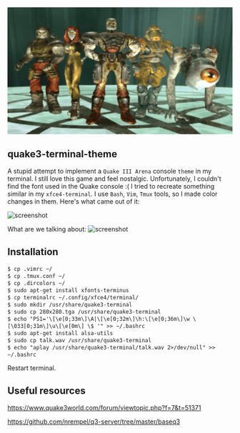 <div align="center">
<img src="https://github.com/iikrllx/quake3-terminal-theme/blob/master/images/intro.jpg">
</div>

## quake3-terminal-theme
A stupid attempt to implement a ```Quake III Arena``` console ```theme``` in my terminal. I still
love this game and feel nostalgic. Unfortunately, I couldn't find the font used in the Quake
console :( I tried to recreate something similar in my ```xfce4-terminal```. I use ```Bash```,
```Vim```, ```Tmux``` tools, so I made color changes in them. Here's what came out of it:

![screenshot](./images/q3-xfce4-terminal.png)

What are we talking about:
![screenshot](./images/q3-console.jpg)

## Installation
```
$ cp .vimrc ~/
$ cp .tmux.conf ~/
$ cp .dircolors ~/
$ sudo apt-get install xfonts-terminus
$ cp terminalrc ~/.config/xfce4/terminal/
$ sudo mkdir /usr/share/quake3-terminal
$ sudo cp 280x280.tga /usr/share/quake3-terminal
$ echo "PS1='\[\e[0;33m\]\A|\[\e[0;32m\]\h:\[\e[0;36m\]\w \[\033[0;31m\]\u\[\e[0m\] \$ '" >> ~/.bashrc
$ sudo apt-get install alsa-utils
$ sudo cp talk.wav /usr/share/quake3-terminal
$ echo "aplay /usr/share/quake3-terminal/talk.wav 2>/dev/null" >> ~/.bashrc
```
Restart terminal.

## Useful resources
https://www.quake3world.com/forum/viewtopic.php?f=7&t=51371

https://github.com/nrempel/q3-server/tree/master/baseq3
